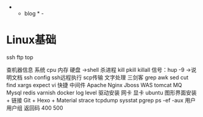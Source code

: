 - * blog * -
# Linux基础
ssh
ftp
top

查机器信息
	系统 cpu 内存 硬盘 ->shell
杀进程 kill pkill killall 信号：hup -9  ->说明文档
ssh config ssh远程执行 scp传输 
文字处理 三剑客 grep awk sed cut 
find xargs expect
vi 快捷
中间件
	Apache
	Nginx
	Jboss
	WAS
	tomcat
	MQ
	Mysql
	redis
	varnish
	docker
log level
驱动安装 网卡 显卡
ubuntu 图形界面安装 + 链接
Git + Hexo + Material
strace tcpdump sysstat
pgrep ps -ef -aux
用户 用户组
返回码 400 500
